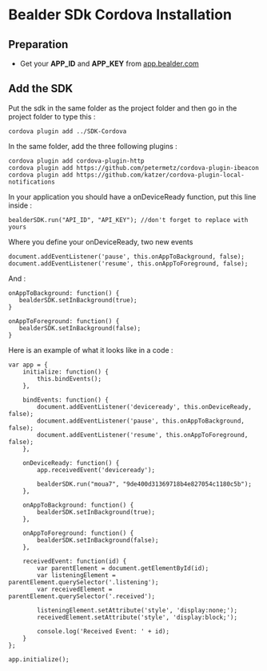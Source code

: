 # Bealder SDk Cordova Installation

## Preparation

 * Get your **APP_ID** and **APP_KEY** from [app.bealder.com](https://app.bealder.com)

## Add the SDK

Put the sdk in the same folder as the project folder and then go in the project folder to type this :

 ```
 cordova plugin add ../SDK-Cordova
 ```
In the same folder, add the three following plugins : 

 ```
 cordova plugin add cordova-plugin-http
 cordova plugin add https://github.com/petermetz/cordova-plugin-ibeacon
 cordova plugin add https://github.com/katzer/cordova-plugin-local-notifications
 ```

In your application you should have a onDeviceReady function, put this line inside :

 ```
 bealderSDK.run("API_ID", "API_KEY"); //don't forget to replace with yours
 ```

Where you define your onDeviceReady, two new events 

 ```
 document.addEventListener('pause', this.onAppToBackground, false);
 document.addEventListener('resume', this.onAppToForeground, false);
 ```
And :

 ```
 onAppToBackground: function() {
 	bealderSDK.setInBackground(true);
 }
	
 onAppToForeground: function() {
	bealderSDK.setInBackground(false);
 }
 ```

Here is an example of what it looks like in a code :

```
var app = {
    initialize: function() {
        this.bindEvents();
    },

    bindEvents: function() {
        document.addEventListener('deviceready', this.onDeviceReady, false);
		document.addEventListener('pause', this.onAppToBackground, false);
		document.addEventListener('resume', this.onAppToForeground, false);
    },

    onDeviceReady: function() {
        app.receivedEvent('deviceready');
				
		bealderSDK.run("moua7", "9de400d31369718b4e827054c1180c5b");
    },
	
	onAppToBackground: function() {
		bealderSDK.setInBackground(true);
	},
	
	onAppToForeground: function() {
		bealderSDK.setInBackground(false);
	},
	
    receivedEvent: function(id) {
        var parentElement = document.getElementById(id);
        var listeningElement = parentElement.querySelector('.listening');
        var receivedElement = parentElement.querySelector('.received');

        listeningElement.setAttribute('style', 'display:none;');
        receivedElement.setAttribute('style', 'display:block;');

        console.log('Received Event: ' + id);
    }
};

app.initialize();
```
